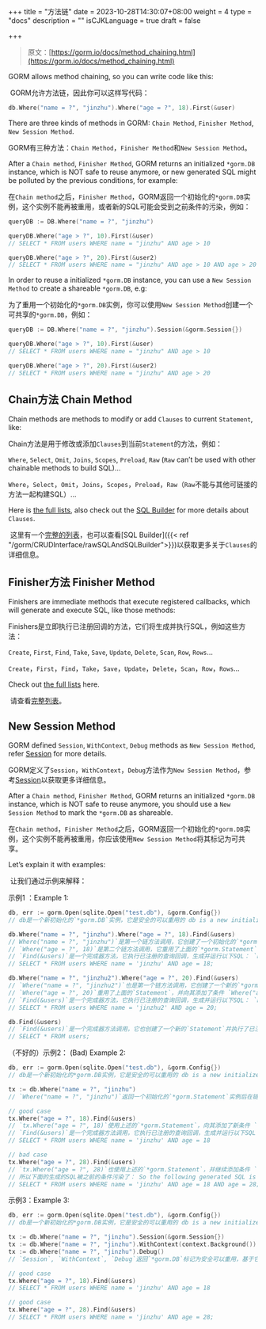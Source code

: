 +++
title = "方法链"
date = 2023-10-28T14:30:07+08:00
weight = 4
type = "docs"
description = ""
isCJKLanguage = true
draft = false

+++

> 原文：[https://gorm.io/docs/method_chaining.html](https://gorm.io/docs/method_chaining.html)

GORM allows method chaining, so you can write code like this:

​	GORM允许方法链，因此你可以这样写代码：

``` go
db.Where("name = ?", "jinzhu").Where("age = ?", 18).First(&user)
```

There are three kinds of methods in GORM: `Chain Method`, `Finisher Method`, `New Session Method`.

​	GORM有三种方法：`Chain Method`，`Finisher Method`和`New Session Method`。

After a `Chain method`, `Finisher Method`, GORM returns an initialized `*gorm.DB` instance, which is NOT safe to reuse anymore, or new generated SQL might be polluted by the previous conditions, for example:

​	在`Chain method`之后，`Finisher Method`，GORM返回一个初始化的`*gorm.DB`实例，这个实例不能再被重用，或者新的SQL可能会受到之前条件的污染，例如：

``` go
queryDB := DB.Where("name = ?", "jinzhu")

queryDB.Where("age > ?", 10).First(&user)
// SELECT * FROM users WHERE name = "jinzhu" AND age > 10

queryDB.Where("age > ?", 20).First(&user2)
// SELECT * FROM users WHERE name = "jinzhu" AND age > 10 AND age > 20
```

In order to reuse a initialized `*gorm.DB` instance, you can use a `New Session Method` to create a shareable `*gorm.DB`, e.g:

​	为了重用一个初始化的`*gorm.DB`实例，你可以使用`New Session Method`创建一个可共享的`*gorm.DB`，例如：

``` go
queryDB := DB.Where("name = ?", "jinzhu").Session(&gorm.Session{})

queryDB.Where("age > ?", 10).First(&user)
// SELECT * FROM users WHERE name = "jinzhu" AND age > 10

queryDB.Where("age > ?", 20).First(&user2)
// SELECT * FROM users WHERE name = "jinzhu" AND age > 20
```

## Chain方法 Chain Method

Chain methods are methods to modify or add `Clauses` to current `Statement`, like:

​	Chain方法是用于修改或添加`Clauses`到当前`Statement`的方法，例如：

`Where`, `Select`, `Omit`, `Joins`, `Scopes`, `Preload`, `Raw` (`Raw` can’t be used with other chainable methods to build SQL)…

​	`Where`，`Select`，`Omit`，`Joins`，`Scopes`，`Preload`，`Raw`（`Raw`不能与其他可链接的方法一起构建SQL）…

Here is [the full lists](https://github.com/go-gorm/gorm/blob/master/chainable_api.go), also check out the [SQL Builder](https://gorm.io/docs/sql_builder.html) for more details about `Clauses`.

​	这里有一个[完整的列表](https://github.com/go-gorm/gorm/blob/master/chainable_api.go)，也可以查看[SQL Builder]({{< ref "/gorm/CRUDInterface/rawSQLAndSQLBuilder">}})以获取更多关于`Clauses`的详细信息。

## Finisher方法 Finisher Method

Finishers are immediate methods that execute registered callbacks, which will generate and execute SQL, like those methods:

​	Finishers是立即执行已注册回调的方法，它们将生成并执行SQL，例如这些方法：

`Create`, `First`, `Find`, `Take`, `Save`, `Update`, `Delete`, `Scan`, `Row`, `Rows`…

​	`Create`，`First`，`Find`，`Take`，`Save`，`Update`，`Delete`，`Scan`，`Row`，`Rows`…

Check out [the full lists](https://github.com/go-gorm/gorm/blob/master/finisher_api.go) here.

​	请查看[完整列表](https://github.com/go-gorm/gorm/blob/master/finisher_api.go)。

## New Session Method

GORM defined `Session`, `WithContext`, `Debug` methods as `New Session Method`, refer [Session](https://gorm.io/docs/session.html) for more details.

​	GORM定义了`Session`，`WithContext`，`Debug`方法作为`New Session Method`，参考[Session](https://gorm.io/docs/session.html)以获取更多详细信息。

After a `Chain method`, `Finisher Method`, GORM returns an initialized `*gorm.DB` instance, which is NOT safe to reuse anymore, you should use a `New Session Method` to mark the `*gorm.DB` as shareable.

​	在`Chain method`，`Finisher Method`之后，GORM返回一个初始化的`*gorm.DB`实例，这个实例不能再被重用，你应该使用`New Session Method`将其标记为可共享。

Let’s explain it with examples:

​	让我们通过示例来解释：

示例1 ：Example 1:

``` go
db, err := gorm.Open(sqlite.Open("test.db"), &gorm.Config{})
// db是一个新初始化的`*gorm.DB`实例，它是安全的可以重用的 db is a new initialized `*gorm.DB`, which is safe to reuse

db.Where("name = ?", "jinzhu").Where("age = ?", 18).Find(&users)
// Where("name = ?", "jinzhu")`是第一个链方法调用，它创建了一个初始化的`*gorm.Statement`实例，也就是`*gorm.DB` `Where("name = ?", "jinzhu")` is the first chain method call, it will create an initialized `*gorm.DB` instance, aka `*gorm.Statement`
// `Where("age = ?", 18)`是第二个链方法调用，它重用了上面的`*gorm.Statement`，向其添加了新的条件`age = 18` `Where("age = ?", 18)` is the second chain method call, it reuses the above `*gorm.Statement`, adds new condition `age = 18` to it
// `Find(&users)`是一个完成器方法，它执行已注册的查询回调，生成并运行以下SQL： `Find(&users)` is a finisher method, it executes registered Query Callbacks, which generates and runs the following SQL:
// SELECT * FROM users WHERE name = 'jinzhu' AND age = 18;

db.Where("name = ?", "jinzhu2").Where("age = ?", 20).Find(&users)
// `Where("name = ?", "jinzhu2")`也是第一个链方法调用，它创建了一个新的`*gorm.Statement` `Where("name = ?", "jinzhu2")` is also the first chain method call, it creates a new `*gorm.Statement`
// `Where("age = ?", 20)`重用了上面的`Statement`，并向其添加了条件 `Where("age = ?", 20)` reuses the above `Statement`, and add conditions to it
// `Find(&users)`是一个完成器方法，它执行已注册的查询回调，生成并运行以下SQL： `Find(&users)` is a finisher method, it executes registered Query Callbacks, generates and runs the following SQL:
// SELECT * FROM users WHERE name = 'jinzhu2' AND age = 20;

db.Find(&users)
// `Find(&users)`是一个完成器方法调用，它也创建了一个新的`Statement`并执行了已注册的查询回调，生成并运行以下SQL： `Find(&users)` is a finisher method call, it also creates a new `Statement` and executes registered Query Callbacks, generates and runs the following SQL:
// SELECT * FROM users;
```

（不好的）示例2： (Bad) Example 2:

``` go
db, err := gorm.Open(sqlite.Open("test.db"), &gorm.Config{})
// db是一个新初始化的*gorm.DB实例，它是安全的可以重用的 db is a new initialized *gorm.DB, which is safe to reuse

tx := db.Where("name = ?", "jinzhu")
// `Where("name = ?", "jinzhu")`返回一个初始化的`*gorm.Statement`实例后在链方法`Where`之后，这是不安全的，不能重用 `Where("name = ?", "jinzhu")` returns an initialized `*gorm.Statement` instance after chain method `Where`, which is NOT safe to reuse

// good case
tx.Where("age = ?", 18).Find(&users)
// `tx.Where("age = ?", 18)`使用上述的`*gorm.Statement`，向其添加了新条件 `tx.Where("age = ?", 18)` use the above `*gorm.Statement`, adds new condition to it
// `Find(&users)`是一个完成器方法调用，它执行已注册的查询回调，生成并运行以下SQL： `Find(&users)` is a finisher method call, it executes registered Query Callbacks, generates and runs the following SQL:
// SELECT * FROM users WHERE name = 'jinzhu' AND age = 18

// bad case
tx.Where("age = ?", 28).Find(&users)
// `tx.Where("age = ?", 28)`也使用上述的`*gorm.Statement`，并继续添加条件 `tx.Where("age = ?", 28)` also use the above `*gorm.Statement`, and keep adding conditions to it
// 所以下面的生成的SQL被之前的条件污染了： So the following generated SQL is polluted by the previous conditions:
// SELECT * FROM users WHERE name = 'jinzhu' AND age = 18 AND age = 28;
```

示例3：Example 3:

``` go
db, err := gorm.Open(sqlite.Open("test.db"), &gorm.Config{})
// db是一个新初始化的*gorm.DB实例，它是安全的可以重用的 db is a new initialized *gorm.DB, which is safe to reuse

tx := db.Where("name = ?", "jinzhu").Session(&gorm.Session{})
tx := db.Where("name = ?", "jinzhu").WithContext(context.Background())
tx := db.Where("name = ?", "jinzhu").Debug()
// `Session`, `WithContext`, `Debug`返回`*gorm.DB`标记为安全可以重用，基于它的新初始化的`*gorm.Statement`保持当前条件 `Session`, `WithContext`, `Debug` returns `*gorm.DB` marked as safe to reuse, newly initialized `*gorm.Statement` based on it keeps current conditions

// good case
tx.Where("age = ?", 18).Find(&users)
// SELECT * FROM users WHERE name = 'jinzhu' AND age = 18

// good case
tx.Where("age = ?", 28).Find(&users)
// SELECT * FROM users WHERE name = 'jinzhu' AND age = 28;
```